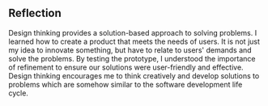 ## Reflection

Design thinking provides a solution-based approach to solving problems. I learned how to create a product that meets the needs of users. It is not just my idea to innovate something, but have to relate to users' demands and solve the problems. By testing the prototype, I understood the importance of refinement to ensure our solutions were user-friendly and effective. Design thinking encourages me to think creatively and develop solutions to problems which are somehow similar to the software development life cycle.
